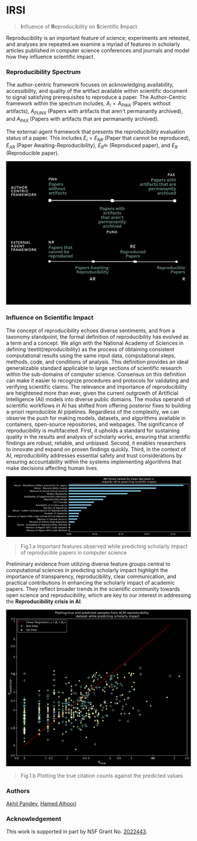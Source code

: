 # IRSI

> **I**nfluence of **R**eproducibility on **S**cientific **I**mpact

Reproducibility is an important feature of science; experiments are retested, and analyses are repeated.we examine a myriad of features in scholarly articles published in computer science conferences and journals and model how they influence scientific impact.

### Reproducibility Spectrum

The author-centric framework focuses on acknowledging availability, accessibility, and quality of the artifact available within scientific document to signal satisfying prerequisites to reproduce a paper. The Author-Centric framework within the spectrum includes, $A_i = A_{PWA}$ (Papers without artifacts), $A_{PUNX}$ (Papers with artifacts that aren't permanantly archived), and $A_{PAX}$ (Papers with artifacts that are permanantly archived).

The external-agent framework that presents the reproducibility evaluation status of a paper. This includes $E_i = E_{NR}$ (Paper that cannot be reproduced), $E_{AR}$ (Paper Awaiting-Reproducibility), $E_{R^{Re}}$ (Reproduced paper), and  $E_{R}$ (Reproducible paper).

<img src="media/AC_EA_DARK.png"/>

### Influence on Scientific Impact

The concept of reproducibility echoes diverse sentiments, and from a taxonomy standpoint, the formal definition of reproducibility has evolved as a term and a concept. We align with the National Academy of Sciences in defining \textit{reproducibility} as the process of obtaining consistent computational results using the same input data, computational steps, methods, code, and conditions of analysis. This definition provides an ideal generalizable standard applicable to large sections of scientific research within the sub-domains of computer science. Consensus on this definition can make it easier to recognize procedures and protocols for validating and verifying scientific claims. The relevance and  importance of reproducibility are heightened more than ever, given the current outgrowth of Artificial Intelligence (AI) models into diverse public domains. The modus operandi of scientific workflows in AI has shifted from offering posterior fixes to building a-priori reproducible AI pipelines. Regardless of the complexity, we can observe the push for making models, datasets, and algorithms available in containers, open-source repositories, and webpages. The significance of reproducibility is multifaceted. First, it upholds a standard for sustaining
quality in the results and analysis of scholarly works, ensuring that scientific findings are robust, reliable, and unbiased. Second, it enables researchers to innovate and expand on proven findings quickly. Third, in the context of AI, reproducibility addresses essential safety and trust considerations by ensuring accountability within the systems implementing algorithms that make decisions affecting human lives.

<img src="media/IRSSI_test_val_mdi_feat_imp.png"/>

> Fig.1.a Important features observed while predicting scholarly impact of reproducible papers in computer science

Preliminary evidence from utilizing diverse feature groups central to
computational sciences in predicting scholarly impact highlight the importance of transparency, reproducibility, clear communication, and practical contributions in enhancing the scholarly impact of academic papers. They reflect broader trends in the scientific community towards open science and reproducibility, which are key to our interest in addressing the **Reproducibility crisis in AI**.

<img src="media/IRSSI_test_val_ytrue_ypred.png"/>

> Fig.1.b Plotting the true citation counts against the predicted values

### Authors
[Akhil Pandey](https://github.com/akhilpandey95), [Hamed Alhoori](https://github.com/alhoori)

### Acknowledgement
This work is supported in part by NSF Grant No. [2022443](https://www.nsf.gov/awardsearch/showAward?AWD_ID=2022443&HistoricalAwards=false).